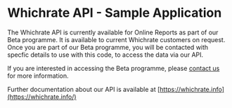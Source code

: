 #  **Whichrate API - Sample Application**

The Whichrate API is currently available for Online Reports as part of our Beta programme. It is available to current Whichrate customers on request. Once you are part of our Beta programme, you will be contacted with specfic details to use with this code, to access the data via our API.

If you are interested in accessing the Beta programme, please [contact us](https://whichrate.co.uk/contact/) for more information.

Further documentation about our API is available at [https://whichrate.info](https://whichrate.info/)